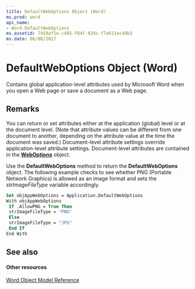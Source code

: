 ```yaml
---
title: DefaultWebOptions Object (Word)
ms.prod: word
api_name:
- Word.DefaultWebOptions
ms.assetid: 7459af1e-c495-f84f-929c-f7a611ec49b3
ms.date: 06/08/2017
---
```



# DefaultWebOptions Object (Word)

Contains global application-level attributes used by Microsoft Word when you open a Web page or save a document as a Web page.


## Remarks

You can return or set attributes either at the application (global) level or at the document level. (Note that attribute values can be different from one document to another, depending on the attribute value at the time the document was saved.) Document-level attribute settings override application-level attribute settings. Document-level attributes are contained in the  **[WebOptions](Word.WebOptions.md)** object.

Use the  **DefaultWebOptions** method to return the **DefaultWebOptions** object. The following example checks to see whether PNG (Portable Network Graphics) is allowed as an image format and sets the _strImageFileType_ variable accordingly.




```vb
Set objAppWebOptions = Application.DefaultWebOptions 
With objAppWebOptions 
 If .AllowPNG = True Then 
 strImageFileType = "PNG" 
 Else 
 strImageFileType = "JPG" 
 End If 
End With
```


## See also


#### Other resources


[Word Object Model Reference](http://msdn.microsoft.com/library/be452561-b436-bb9b-6f94-3faa9a74a6fd%28Office.15%29.aspx)


